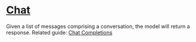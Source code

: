 # [Chat](/docs/api-reference/chat)
Given a list of messages comprising a conversation, the model will
        return a response. 
Related guide:
        [Chat Completions](/docs/guides/text-generation) 
